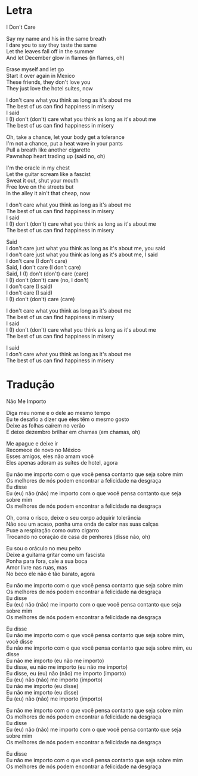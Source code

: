 
# Letra

I Don't Care

Say my name and his in the same breath  
I dare you to say they taste the same  
Let the leaves fall off in the summer  
And let December glow in flames (in flames, oh)

Erase myself and let go  
Start it over again in Mexico  
These friends, they don't love you  
They just love the hotel suites, now

I don't care what you think as long as it's about me  
The best of us can find happiness in misery  
I said  
I (I) don't (don't) care what you think as long as it's about me  
The best of us can find happiness in misery

Oh, take a chance, let your body get a tolerance  
I'm not a chance, put a heat wave in your pants  
Pull a breath like another cigarette  
Pawnshop heart trading up (said no, oh)

I'm the oracle in my chest  
Let the guitar scream like a fascist  
Sweat it out, shut your mouth  
Free love on the streets but  
In the alley it ain't that cheap, now

I don't care what you think as long as it's about me  
The best of us can find happiness in misery  
I said  
I (I) don't (don't) care what you think as long as it's about me  
The best of us can find happiness in misery

Said  
I don't care just what you think as long as it's about me, you said  
I don't care just what you think as long as it's about me, I said  
I don't care (I don't care)  
Said, I don't care (I don't care)  
Said, I (I) don't (don't) care (care)  
I (I) don't (don't) care (no, I don't)  
I don't care (I said)  
I don't care (I said)  
I (I) don't (don't) care (care)

I don't care what you think as long as it's about me  
The best of us can find happiness in misery  
I said  
I (I) don't (don't) care what you think as long as it's about me  
The best of us can find happiness in misery

I said  
I don't care what you think as long as it's about me  
The best of us can find happiness in misery

# Tradução
Não Me Importo

Diga meu nome e o dele ao mesmo tempo  
Eu te desafio a dizer que eles têm o mesmo gosto  
Deixe as folhas caírem no verão  
E deixe dezembro brilhar em chamas (em chamas, oh)

Me apague e deixe ir  
Recomece de novo no México  
Esses amigos, eles não amam você  
Eles apenas adoram as suítes de hotel, agora

Eu não me importo com o que você pensa contanto que seja sobre mim  
Os melhores de nós podem encontrar a felicidade na desgraça  
Eu disse  
Eu (eu) não (não) me importo com o que você pensa contanto que seja sobre mim  
Os melhores de nós podem encontrar a felicidade na desgraça

Oh, corra o risco, deixe o seu corpo adquirir tolerância  
Não sou um acaso, ponha uma onda de calor nas suas calças  
Puxe a respiração como outro cigarro  
Trocando no coração de casa de penhores (disse não, oh)

Eu sou o oráculo no meu peito  
Deixe a guitarra gritar como um fascista  
Ponha para fora, cale a sua boca  
Amor livre nas ruas, mas  
No beco ele não é tão barato, agora

Eu não me importo com o que você pensa contanto que seja sobre mim  
Os melhores de nós podem encontrar a felicidade na desgraça  
Eu disse  
Eu (eu) não (não) me importo com o que você pensa contanto que seja sobre mim  
Os melhores de nós podem encontrar a felicidade na desgraça

Eu disse  
Eu não me importo com o que você pensa contanto que seja sobre mim, você disse  
Eu não me importo com o que você pensa contanto que seja sobre mim, eu disse  
Eu não me importo (eu não me importo)  
Eu disse, eu não me importo (eu não me importo)  
Eu disse, eu (eu) não (não) me importo (importo)  
Eu (eu) não (não) me importo (importo)  
Eu não me importo (eu disse)  
Eu não me importo (eu disse)  
Eu (eu) não (não) me importo (importo)

Eu não me importo com o que você pensa contanto que seja sobre mim  
Os melhores de nós podem encontrar a felicidade na desgraça  
Eu disse  
Eu (eu) não (não) me importo com o que você pensa contanto que seja sobre mim  
Os melhores de nós podem encontrar a felicidade na desgraça

Eu disse  
Eu não me importo com o que você pensa contanto que seja sobre mim  
Os melhores de nós podem encontrar a felicidade na desgraça






